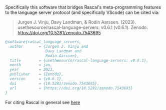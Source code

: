 
Specifically this software that bridges Rascal's meta-programming features
to the language server protocol (and specifically VScode) can be cited via:


> Jurgen J. Vinju, Davy Landman, & Rodin Aarssen. (2023). usethesource/rascal-language-servers: v0.6.1 (v0.6.1). Zenodo. https://doi.org/10.5281/zenodo.7543695

```bibtex
@software{rascal_language_servers,
  author       = {Jurgen J. Vinju and
                  Davy Landman and
                  Rodin Aarssen},
  title        = {usethesource/rascal-language-servers: v0.6.1},
  month        = jan,
  year         = 2023,
  publisher    = {Zenodo},
  version      = {v0.6.1},
  doi          = {10.5281/zenodo.7543695},
  url          = {https://doi.org/10.5281/zenodo.7543695}
}
```

For citing Rascal in general see [here](http://www.rascal-mpl.org/docs/GettingStarted/Citation/)
